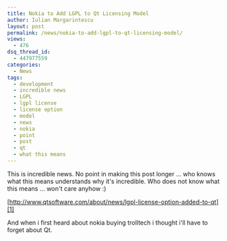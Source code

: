 ```yaml
---
title: Nokia to Add LGPL to Qt Licensing Model
author: Iulian Margarintescu
layout: post
permalink: /news/nokia-to-add-lgpl-to-qt-licensing-model/
views:
  - 476
dsq_thread_id:
  - 447977559
categories:
  - News
tags:
  - development
  - incredible news
  - LGPL
  - lgpl license
  - license option
  - model
  - news
  - nokia
  - point
  - post
  - qt
  - what this means
---
```

This is incredible news. No point in making this post longer ... who knows what this means understands why it's incredible. Who does not know what this means ... won't care anyhow :)

[http://www.qtsoftware.com/about/news/lgpl-license-option-added-to-qt][1]

And when i first heard about nokia buying trolltech i thought i'll have to forget about Qt.

 [1]: http://www.qtsoftware.com/about/news/lgpl-license-option-added-to-qt "LGPL License Option Added to Qt "